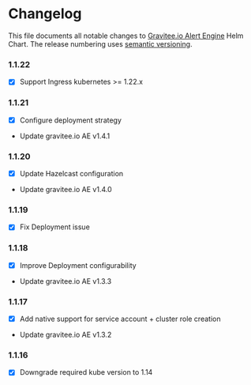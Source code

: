# Changelog

This file documents all notable changes to [Gravitee.io Alert Engine](https://github.com/gravitee-io/helm-charts/tree/master/ae) Helm Chart. The release numbering uses [semantic versioning](http://semver.org).

### 1.1.22

- [X] Support Ingress kubernetes >= 1.22.x

### 1.1.21

- [X] Configure deployment strategy
- Update gravitee.io AE v1.4.1

### 1.1.20

- [X] Update Hazelcast configuration
- Update gravitee.io AE v1.4.0

### 1.1.19

- [X] Fix Deployment issue

### 1.1.18

- [X] Improve Deployment configurability
- Update gravitee.io AE v1.3.3

### 1.1.17

- [X] Add native support for service account + cluster role creation
- Update gravitee.io AE v1.3.2

### 1.1.16

- [X] Downgrade required kube version to 1.14

